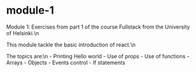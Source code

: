 # module-1
Module 1: Exercises from part 1 of the course Fullstack from the University of Helsinki.\n

This module tackle the basic introduction of react.\n

The topics are:\n
    - Printing Hello world
    - Use of props
    - Use of functions
    - Arrays
    - Objects
    - Events control
    - If statements

